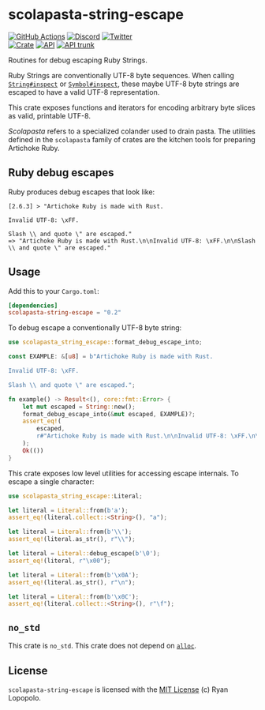 # scolapasta-string-escape

[![GitHub Actions](https://github.com/artichoke/artichoke/workflows/CI/badge.svg)](https://github.com/artichoke/artichoke/actions)
[![Discord](https://img.shields.io/discord/607683947496734760)](https://discord.gg/QCe2tp2)
[![Twitter](https://img.shields.io/twitter/follow/artichokeruby?label=Follow&style=social)](https://twitter.com/artichokeruby)
<br>
[![Crate](https://img.shields.io/crates/v/scolapasta-string-escape.svg)](https://crates.io/crates/scolapasta-string-escape)
[![API](https://docs.rs/scolapasta-string-escape/badge.svg)](https://docs.rs/scolapasta-string-escape)
[![API trunk](https://img.shields.io/badge/docs-trunk-blue.svg)](https://artichoke.github.io/artichoke/scolapasta_string_escape/)

Routines for debug escaping Ruby Strings.

Ruby Strings are conventionally UTF-8 byte sequences. When calling
[`String#inspect`] or [`Symbol#inspect`], these maybe UTF-8 byte strings are
escaped to have a valid UTF-8 representation.

This crate exposes functions and iterators for encoding arbitrary byte slices as
valid, printable UTF-8.

_Scolapasta_ refers to a specialized colander used to drain pasta. The utilities
defined in the `scolapasta` family of crates are the kitchen tools for preparing
Artichoke Ruby.

## Ruby debug escapes

Ruby produces debug escapes that look like:

```console
[2.6.3] > "Artichoke Ruby is made with Rust.

Invalid UTF-8: \xFF.

Slash \\ and quote \" are escaped."
=> "Artichoke Ruby is made with Rust.\n\nInvalid UTF-8: \xFF.\n\nSlash \\ and quote \" are escaped."
```

## Usage

Add this to your `Cargo.toml`:

```toml
[dependencies]
scolapasta-string-escape = "0.2"
```

To debug escape a conventionally UTF-8 byte string:

```rust
use scolapasta_string_escape::format_debug_escape_into;

const EXAMPLE: &[u8] = b"Artichoke Ruby is made with Rust.

Invalid UTF-8: \xFF.

Slash \\ and quote \" are escaped.";

fn example() -> Result<(), core::fmt::Error> {
    let mut escaped = String::new();
    format_debug_escape_into(&mut escaped, EXAMPLE)?;
    assert_eq!(
        escaped,
        r#"Artichoke Ruby is made with Rust.\n\nInvalid UTF-8: \xFF.\n\nSlash \\ and quote \" are escaped."#,
    );
    Ok(())
}
```

This crate exposes low level utilities for accessing escape internals. To escape
a single character:

```rust
use scolapasta_string_escape::Literal;

let literal = Literal::from(b'a');
assert_eq!(literal.collect::<String>(), "a");

let literal = Literal::from(b'\\');
assert_eq!(literal.as_str(), r"\\");

let literal = Literal::debug_escape(b'\0');
assert_eq!(literal, r"\x00");

let literal = Literal::from(b'\x0A');
assert_eq!(literal.as_str(), r"\n");

let literal = Literal::from(b'\x0C');
assert_eq!(literal.collect::<String>(), r"\f");
```

## `no_std`

This crate is `no_std`. This crate does not depend on [`alloc`].

## License

`scolapasta-string-escape` is licensed with the [MIT License](LICENSE) (c) Ryan
Lopopolo.

[`string#inspect`]: https://ruby-doc.org/core-2.6.3/String.html#method-i-inspect
[`symbol#inspect`]: https://ruby-doc.org/core-2.6.3/Symbol.html#method-i-inspect
[`alloc`]: https://doc.rust-lang.org/alloc/
